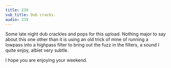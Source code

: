 ```yaml
---
title: 239
sub_title: Dub cracks.
audio: 239
---
```

Some late night dub crackles and pops for this upload. Nothing major to say about this one other than it is using an old trick of mine of running a lowpass into a highpass filter to bring out the fuzz in the filters, a sound I quite enjoy, albiet very subtle.

I hope you are enjoying your weekend.